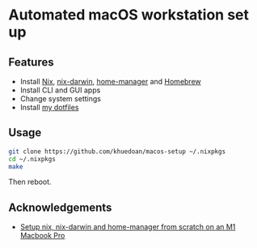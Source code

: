 # Automated macOS workstation set up

## Features

- Install [Nix](https://nixos.org/download.html#nix-install-macos), [nix-darwin](https://github.com/LnL7/nix-darwin), [home-manager](https://github.com/nix-community/home-manager) and [Homebrew](https://brew.sh)
- Install CLI and GUI apps
- Change system settings
- Install [my dotfiles](https://github.com/khuedoan/dotfiles)

## Usage

```sh
git clone https://github.com/khuedoan/macos-setup ~/.nixpkgs
cd ~/.nixpkgs
make
```

Then reboot.

## Acknowledgements

- [Setup nix, nix-darwin and home-manager from scratch on an M1 Macbook Pro](https://gist.github.com/jmatsushita/5c50ef14b4b96cb24ae5268dab613050)
